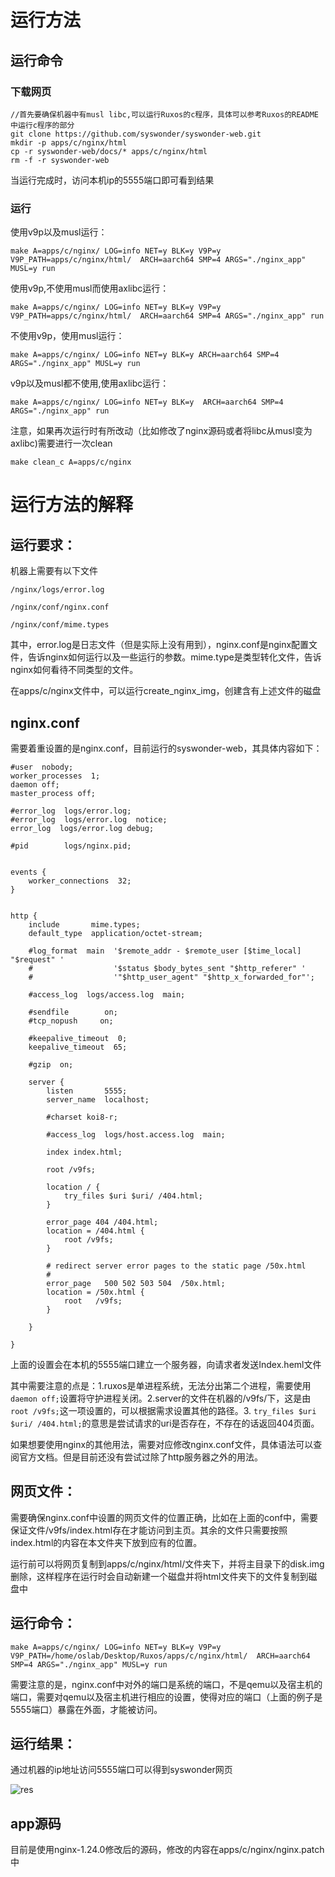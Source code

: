 # 运行方法

## 运行命令

### 下载网页

```shell
//首先要确保机器中有musl libc,可以运行Ruxos的c程序，具体可以参考Ruxos的README中运行c程序的部分
git clone https://github.com/syswonder/syswonder-web.git
mkdir -p apps/c/nginx/html
cp -r syswonder-web/docs/* apps/c/nginx/html
rm -f -r syswonder-web
```

当运行完成时，访问本机ip的5555端口即可看到结果

### 运行

使用v9p以及musl运行：

```shell
make A=apps/c/nginx/ LOG=info NET=y BLK=y V9P=y V9P_PATH=apps/c/nginx/html/  ARCH=aarch64 SMP=4 ARGS="./nginx_app" MUSL=y run
```

使用v9p,不使用musl而使用axlibc运行：

```shell
make A=apps/c/nginx/ LOG=info NET=y BLK=y V9P=y V9P_PATH=apps/c/nginx/html/  ARCH=aarch64 SMP=4 ARGS="./nginx_app" run
```

不使用v9p，使用musl运行：

```shell
make A=apps/c/nginx/ LOG=info NET=y BLK=y ARCH=aarch64 SMP=4 ARGS="./nginx_app" MUSL=y run
```

v9p以及musl都不使用,使用axlibc运行：

```shell
make A=apps/c/nginx/ LOG=info NET=y BLK=y  ARCH=aarch64 SMP=4 ARGS="./nginx_app" run
```

注意，如果再次运行时有所改动（比如修改了nginx源码或者将libc从musl变为axlibc)需要进行一次clean

```shell
make clean_c A=apps/c/nginx
```

# 运行方法的解释

## 运行要求：

机器上需要有以下文件

`/nginx/logs/error.log`

`/nginx/conf/nginx.conf`

`/nginx/conf/mime.types`

其中，error.log是日志文件（但是实际上没有用到），nginx.conf是nginx配置文件，告诉nginx如何运行以及一些运行的参数。mime.type是类型转化文件，告诉nginx如何看待不同类型的文件。

在apps/c/nginx文件中，可以运行create_nginx_img，创建含有上述文件的磁盘

## nginx.conf

需要着重设置的是nginx.conf，目前运行的syswonder-web，其具体内容如下：

```nginx
#user  nobody;
worker_processes  1;
daemon off;
master_process off;

#error_log  logs/error.log;
#error_log  logs/error.log  notice;
error_log  logs/error.log debug;

#pid        logs/nginx.pid;


events {
    worker_connections  32;
}


http {
    include       mime.types;
    default_type  application/octet-stream;

    #log_format  main  '$remote_addr - $remote_user [$time_local] "$request" '
    #                  '$status $body_bytes_sent "$http_referer" '
    #                  '"$http_user_agent" "$http_x_forwarded_for"';

    #access_log  logs/access.log  main;

    #sendfile        on;
    #tcp_nopush     on;

    #keepalive_timeout  0;
    keepalive_timeout  65;

    #gzip  on;

    server {
        listen       5555;
        server_name  localhost;

        #charset koi8-r;

        #access_log  logs/host.access.log  main;

        index index.html;
    
        root /v9fs;

        location / {
            try_files $uri $uri/ /404.html;
        }

        error_page 404 /404.html;
        location = /404.html {
            root /v9fs;
        }

        # redirect server error pages to the static page /50x.html
        #
        error_page   500 502 503 504  /50x.html;
        location = /50x.html {
            root   /v9fs;
        }

    }

}
```

上面的设置会在本机的5555端口建立一个服务器，向请求者发送Index.heml文件

其中需要注意的点是：1.ruxos是单进程系统，无法分出第二个进程，需要使用`daemon off;`设置将守护进程关闭。2.server的文件在机器的/v9fs/下，这是由`root /v9fs;`这一项设置的，可以根据需求设置其他的路径。3. `try_files $uri $uri/ /404.html;`的意思是尝试请求的uri是否存在，不存在的话返回404页面。

如果想要使用nginx的其他用法，需要对应修改nginx.conf文件，具体语法可以查阅官方文档。但是目前还没有尝试过除了http服务器之外的用法。

## 网页文件：

需要确保nginx.conf中设置的网页文件的位置正确，比如在上面的conf中，需要保证文件/v9fs/index.html存在才能访问到主页。其余的文件只需要按照index.html的内容在本文件夹下放到应有的位置。

运行前可以将网页复制到apps/c/nginx/html/文件夹下，并将主目录下的disk.img删除，这样程序在运行时会自动新建一个磁盘并将html文件夹下的文件复制到磁盘中

## 运行命令：

```shell
make A=apps/c/nginx/ LOG=info NET=y BLK=y V9P=y V9P_PATH=/home/oslab/Desktop/Ruxos/apps/c/nginx/html/  ARCH=aarch64 SMP=4 ARGS="./nginx_app" MUSL=y run
```

需要注意的是，nginx.conf中对外的端口是系统的端口，不是qemu以及宿主机的端口，需要对qemu以及宿主机进行相应的设置，使得对应的端口（上面的例子是5555端口）暴露在外面，才能被访问。

## 运行结果：

通过机器的ip地址访问5555端口可以得到syswonder网页

![res](res.png)

## app源码

目前是使用nginx-1.24.0修改后的源码，修改的内容在apps/c/nginx/nginx.patch中